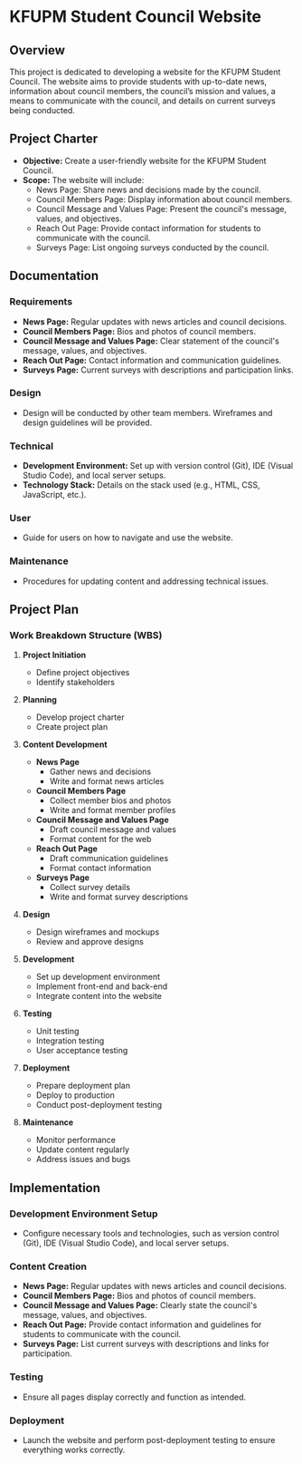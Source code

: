 # KFUPM Student Council Website

## Overview

This project is dedicated to developing a website for the KFUPM Student Council. The website aims to provide students with up-to-date news, information about council members, the council’s mission and values, a means to communicate with the council, and details on current surveys being conducted.

## Project Charter

- **Objective:** Create a user-friendly website for the KFUPM Student Council.
- **Scope:** The website will include:
  - News Page: Share news and decisions made by the council.
  - Council Members Page: Display information about council members.
  - Council Message and Values Page: Present the council's message, values, and objectives.
  - Reach Out Page: Provide contact information for students to communicate with the council.
  - Surveys Page: List ongoing surveys conducted by the council.

## Documentation

### Requirements

- **News Page:** Regular updates with news articles and council decisions.
- **Council Members Page:** Bios and photos of council members.
- **Council Message and Values Page:** Clear statement of the council's message, values, and objectives.
- **Reach Out Page:** Contact information and communication guidelines.
- **Surveys Page:** Current surveys with descriptions and participation links.

### Design

- Design will be conducted by other team members. Wireframes and design guidelines will be provided.

### Technical

- **Development Environment:** Set up with version control (Git), IDE (Visual Studio Code), and local server setups.
- **Technology Stack:** Details on the stack used (e.g., HTML, CSS, JavaScript, etc.).

### User

- Guide for users on how to navigate and use the website.

### Maintenance

- Procedures for updating content and addressing technical issues.

## Project Plan

### Work Breakdown Structure (WBS)

1. **Project Initiation**
   - Define project objectives
   - Identify stakeholders

2. **Planning**
   - Develop project charter
   - Create project plan

3. **Content Development**
   - **News Page**
     - Gather news and decisions
     - Write and format news articles
   - **Council Members Page**
     - Collect member bios and photos
     - Write and format member profiles
   - **Council Message and Values Page**
     - Draft council message and values
     - Format content for the web
   - **Reach Out Page**
     - Draft communication guidelines
     - Format contact information
   - **Surveys Page**
     - Collect survey details
     - Write and format survey descriptions

4. **Design**
   - Design wireframes and mockups
   - Review and approve designs

5. **Development**
   - Set up development environment
   - Implement front-end and back-end
   - Integrate content into the website

6. **Testing**
   - Unit testing
   - Integration testing
   - User acceptance testing

7. **Deployment**
   - Prepare deployment plan
   - Deploy to production
   - Conduct post-deployment testing

8. **Maintenance**
   - Monitor performance
   - Update content regularly
   - Address issues and bugs

## Implementation

### Development Environment Setup

- Configure necessary tools and technologies, such as version control (Git), IDE (Visual Studio Code), and local server setups.

### Content Creation

- **News Page:** Regular updates with news articles and council decisions.
- **Council Members Page:** Bios and photos of council members.
- **Council Message and Values Page:** Clearly state the council's message, values, and objectives.
- **Reach Out Page:** Provide contact information and guidelines for students to communicate with the council.
- **Surveys Page:** List current surveys with descriptions and links for participation.

### Testing

- Ensure all pages display correctly and function as intended.

### Deployment

- Launch the website and perform post-deployment testing to ensure everything works correctly.

#
